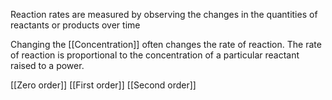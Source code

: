 Reaction rates are measured by observing the changes in the quantities of reactants or products over time

Changing the [[Concentration]] often changes the rate of reaction. The rate of reaction is proportional to the concentration of a particular reactant raised to a power.

[[Zero order]]
[[First order]]
[[Second order]]
